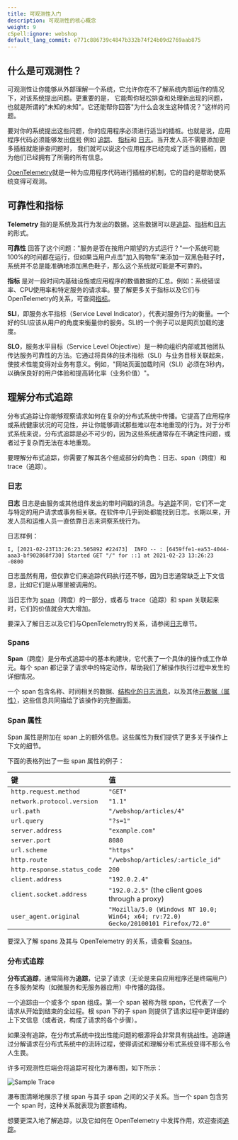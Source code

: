 ```yaml
---
title: 可观测性入门
description: 可观测性的核心概念
weight: 9
cSpell:ignore: webshop
default_lang_commit: e771c886739c4847b332b74f24b09d2769aab875
---
```


## 什么是可观测性？

可观测性让你能够从外部理解一个系统，它允许你在不了解系统内部运作的情况下，对该系统提出问题。更重要的是，
它能帮你轻松排查和处理新出现的问题，也就是所谓的"未知的未知"。它还能帮你回答"为什么会发生这种情况？"这样的问题。

要对你的系统提出这些问题，你的应用程序必须进行适当的插桩。也就是说，应用程序代码必须能够发出[信号](/docs/concepts/signals/)
例如
[追踪](/docs/concepts/signals/traces/)、
[指标](/docs/concepts/signals/metrics/)和
[日志](/docs/concepts/signals/logs/)。当开发人员不需要添加更多插桩就能排查问题时，
我们就可以说这个应用程序已经完成了适当的插桩，因为他们已经拥有了所需的所有信息。

[OpenTelemetry](/docs/what-is-opentelemetry/)就是一种为应用程序代码进行插桩的机制，它的目的是帮助使系统变得可观测。

## 可靠性和指标

**Telemetry** 指的是系统及其行为发出的数据。这些数据可以是[追踪](/docs/concepts/signals/traces/)、[指标](/docs/concepts/signals/metrics/)和[日志](/docs/concepts/signals/logs/)的形式。

**可靠性** 回答了这个问题："服务是否在按用户期望的方式运行？"一个系统可能100%的时间都在运行，但如果当用户点击"加入购物车"来添加一双黑色鞋子时，系统并不总是能准确地添加黑色鞋子，那么这个系统就可能是**不**可靠的。

**指标** 是对一段时间内基础设施或应用程序的数值数据的汇总。例如：系统错误率、CPU使用率和特定服务的请求率。要了解更多关于指标以及它们与OpenTelemetry的关系，可查阅[指标](/docs/concepts/signals/metrics/)。

**SLI**，即服务水平指标（Service Level Indicator），代表对服务行为的衡量。一个好的SLI应该从用户的角度来衡量你的服务。SLI的一个例子可以是网页加载的速度。

**SLO**，服务水平目标（Service Level Objective）是一种向组织内部或其他团队传达服务可靠性的方法。它通过将具体的技术指标（SLI）与业务目标关联起来，使技术性能变得对业务有意义。例如，"网站页面加载时间（SLI）必须在3秒内，以确保良好的用户体验和提高转化率（业务价值）"。

## 理解分布式追踪

分布式追踪让你能够观察请求如何在复杂的分布式系统中传播。它提高了应用程序或系统健康状况的可见性，并让你能够调试那些难以在本地重现的行为。对于分布式系统来说，分布式追踪是必不可少的，因为这些系统通常存在不确定性问题，或者过于复杂而无法在本地重现。

要理解分布式追踪，你需要了解其各个组成部分的角色：日志、span（跨度）和 trace（追踪）。

### 日志

**日志** 日志是由服务或其他组件发出的带时间戳的消息。与[追踪](#分布式追踪)不同，它们不一定与特定的用户请求或事务相关联。在软件中几乎到处都能找到日志。长期以来，开发人员和运维人员一直依靠日志来洞察系统行为。

日志样例：

```text
I, [2021-02-23T13:26:23.505892 #22473]  INFO -- : [6459ffe1-ea53-4044-aaa3-bf902868f730] Started GET "/" for ::1 at 2021-02-23 13:26:23 -0800
```

日志虽然有用，但仅靠它们来追踪代码执行还不够，因为日志通常缺乏上下文信息，比如它们是从哪里被调用的。

当日志作为 [span](#spans)（跨度）的一部分，或者与 trace（追踪）和 span 关联起来时，它们的价值就会大大增加。

要深入了解日志以及它们与OpenTelemetry的关系，请参阅[日志](/docs/concepts/signals/logs/)章节。

### Spans

**Span**（跨度）是分布式追踪中的基本构建块，它代表了一个具体的操作或工作单元。每个 span 都记录了请求中的特定动作，帮助我们了解操作执行过程中发生的详细情况。

一个 span 包含名称、时间相关的数据、[结构化的日志消息](/docs/concepts/signals/traces/#span-events)，以及其他[元数据（属性）](/docs/concepts/signals/traces/#attributes)，这些信息共同描绘了该操作的完整画面。

### Span 属性

Span 属性是附加在 span 上的额外信息。这些属性为我们提供了更多关于操作上下文的细节。

下面的表格列出了一些 span 属性的例子：

| 键                          | 值                                                                                 |
| :-------------------------- | :--------------------------------------------------------------------------------- |
| `http.request.method`       | `"GET"`                                                                            |
| `network.protocol.version`  | `"1.1"`                                                                            |
| `url.path`                  | `"/webshop/articles/4"`                                                            |
| `url.query`                 | `"?s=1"`                                                                           |
| `server.address`            | `"example.com"`                                                                    |
| `server.port`               | `8080`                                                                             |
| `url.scheme`                | `"https"`                                                                          |
| `http.route`                | `"/webshop/articles/:article_id"`                                                  |
| `http.response.status_code` | `200`                                                                              |
| `client.address`            | `"192.0.2.4"`                                                                      |
| `client.socket.address`     | `"192.0.2.5"` (the client goes through a proxy)                                    |
| `user_agent.original`       | `"Mozilla/5.0 (Windows NT 10.0; Win64; x64; rv:72.0) Gecko/20100101 Firefox/72.0"` |

要深入了解 spans 及其与 OpenTelemetry 的关系，请查看 [Spans](/docs/concepts/signals/traces/#spans)。

### 分布式追踪

**分布式追踪**，通常简称为**追踪**，记录了请求（无论是来自应用程序还是终端用户）在多服务架构（如微服务和无服务器应用）中传播的路径。

一个追踪由一个或多个 span 组成。第一个 span 被称为根 span，它代表了一个请求从开始到结束的全过程。根 span 下的子 span 则提供了请求过程中更详细的上下文信息（或者说，构成了请求的各个步骤）。

如果没有追踪，在分布式系统中找出性能问题的根源将会非常具有挑战性。追踪通过分解请求在分布式系统中的流转过程，使得调试和理解分布式系统变得不那么令人生畏。

许多可观测性后端会将追踪可视化为瀑布图，如下所示：

![Sample Trace](/img/waterfall-trace.svg 'Trace waterfall diagram')

瀑布图清晰地展示了根 span 与其子 span 之间的父子关系。当一个 span 包含另一个 span 时，这种关系就表现为嵌套结构。

想要更深入地了解追踪，以及它如何在 OpenTelemetry 中发挥作用，欢迎查阅[追踪](/docs/concepts/signals/traces/)。
